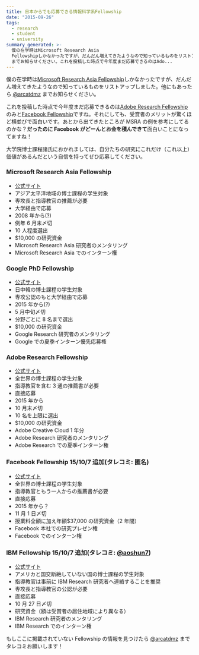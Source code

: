 ```yaml
---
title: 日本からでも応募できる情報科学系Fellowship
date: "2015-09-26"
tags:
  - research
  - student
  - university
summary_generated: >-
  僕の在学時はMicrosoft Research Asia
  Fellowshipしかなかったですが、だんだん増えてきたようなので知っているものをリストアップしました。他にもあったら @arcatdmz
  までお知らせください。これを投稿した時点で今年度まだ応募できるのはAdo...
---
```


僕の在学時は[Microsoft Research Asia Fellowship](http://junkato.jp/ja/blog/2014/05/16/microsoft-research-asia-fellowship/)しかなかったですが、だんだん増えてきたようなので知っているものをリストアップしました。他にもあったら [@arcatdmz](https://twitter.com/arcatdmz) までお知らせください。

これを投稿した時点で今年度まだ応募できるのは[Adobe Research Fellowship](http://adoberesearch.com/fellowship.html)のみと[Facebook Fellowship](https://www.facebook.com/careers/program/Fellowship2015)ですね。それにしても、受賞者のメリットが驚くほど横並びで面白いです。あとから出てきたところが MSRA の例を参考にしてるのかな？**だったのに Facebook がどーんとお金を積んできて**面白いことになってますね！

大学院博士課程諸氏におかれましては、自分たちの研究にこれだけ（これ以上）価値があるんだという自信を持ってぜひ応募してください。

### Microsoft Research Asia Fellowship

- [公式サイト](http://research.microsoft.com/en-us/collaboration/global/asia-pacific/talent/fellowship.aspx)
- アジア太平洋地域の博士課程の学生対象
- 専攻長と指導教官の推薦が必要
- 大学経由で応募
- 2008 年から(?)
- 例年 6 月末〆切
- 10 人程度選出
- $10,000 の研究資金
- Microsoft Research Asia 研究者のメンタリング
- Microsoft Research Asia でのインターン権

### Google PhD Fellowship

- [公式サイト](http://www.google.cn/intl/en/university/research/phdfellowship.html)
- 日中韓の博士課程の学生対象
- 専攻公認のもと大学経由で応募
- 2015 年から(?)
- 5 月中旬〆切
- 分野ごとに 8 名まで選出
- $10,000 の研究資金
- Google Research 研究者のメンタリング
- Google での夏季インターン優先応募権

### Adobe Research Fellowship

- [公式サイト](http://adoberesearch.com/fellowship.html)
- 全世界の博士課程の学生対象
- 指導教官を含む 3 通の推薦書が必要
- 直接応募
- 2015 年から
- 10 月末〆切
- 10 名を上限に選出
- $10,000 の研究資金
- Adobe Creative Cloud 1 年分
- Adobe Research 研究者のメンタリング
- Adobe Research での夏季インターン権

### Facebook Fellowship 15/10/7 追加(タレコミ: 匿名)

- [公式サイト](https://www.facebook.com/careers/program/Fellowship2015/)
- 全世界の博士課程の学生対象
- 指導教官ともう一人からの推薦書が必要
- 直接応募
- 2015 年から？
- 11 月 1 日〆切
- 授業料全額に加え年額$37,000 の研究資金（2 年間）
- Facebook 本社での研究プレゼン権
- Facebook でのインターン権

### IBM Fellowship 15/10/7 追加(タレコミ: [@aoshun7](https://twitter.com/aoshun7/status/648258752475451393))

- [公式サイト](http://www.research.ibm.com/university/awards/phdfellowship.shtml)
- アメリカと国交断絶していない国の博士課程の学生対象
- 指導教官は事前に IBM Research 研究者へ連絡することを推奨
- 専攻長と指導教官の公認が必要
- 直接応募
- 10 月 27 日〆切
- 研究資金（額は受賞者の居住地域により異なる）
- IBM Research 研究者のメンタリング
- IBM Research でのインターン権

もしここに掲載されていない Fellowship の情報を見つけたら [@arcatdmz](http://twitter.com/arcatdmz) までタレコミお願いします！
